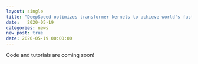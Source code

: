 ```yaml
---
layout: single
title: "DeepSpeed optimizes transformer kernels to achieve world's fastest BERT training record: 44 minutes on 1024 NVIDIA V100 GPUs"
date:   2020-05-19
categories: news
new_post: true
date: 2020-05-19 00:00:00
---
```


Code and tutorials are coming soon!
